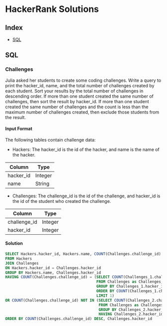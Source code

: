 # HackerRank Solutions
## Index
- [SQL](#sql)
## SQL
### Challenges

Julia asked her students to create some coding challenges. Write a query to print the hacker_id, name, and the total number of challenges created by each student. Sort your results by the total number of challenges in descending order. If more than one student created the same number of challenges, then sort the result by hacker_id. If more than one student created the same number of challenges and the count is less than the maximum number of challenges created, then exclude those students from the result.

#### Input Format

The following tables contain challenge data:
- Hackers: The hacker_id is the id of the hacker, and name is the name of the hacker.

| Column      | Type        |  
| ----------- | ----------- |
| hacker_id   | Integer     |
| name        | String      |

- Challenges: The challenge_id is the id of the challenge, and hacker_id is the id of the student who created the challenge.

| Column       | Type        |
| -----------  | ----------- |
| challenge_id | Integer     |
| hacker_id    | Integer     |

#### Solution

```SQL
SELECT Hackers.hacker_id, Hackers.name, COUNT(Challenges.challenge_id)
FROM Hackers
JOIN Challenges 
ON Hackers.hacker_id = Challenges.hacker_id
GROUP BY Hackers.name, Challenges.hacker_id
HAVING COUNT(Challenges.challenge_id) = (SELECT COUNT(Challenges_1.challenge_id)
                                         FROM Challenges as Challenges_1
                                         GROUP BY Challenges_1.hacker_id
                                         ORDER BY COUNT(Challenges_1.challenge_id) DESC 
                                         LIMIT 1)
OR COUNT(Challenges.challenge_id) NOT IN (SELECT COUNT(Challenges_2.challenge_id)
                                          FROM Challenges as Challenges_2
                                          GROUP BY Challenges_2.hacker_id
                                          HAVING Challenges_2.hacker_id <> Challenges.hacker_id)
ORDER BY COUNT(Challenges.challenge_id) DESC, Challenges.hacker_id
```
